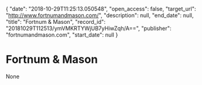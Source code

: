 {
  "date": "2018-10-29T11:25:13.050548", 
  "open_access": false, 
  "target_url": "http://www.fortnumandmason.com/", 
  "description": null, 
  "end_date": null, 
  "title": "Fortnum & Mason", 
  "record_id": "20181029T112513/ymVMKRTYWjUB7yHiwZqh/A==", 
  "publisher": "fortnumandmason.com", 
  "start_date": null
}

# Fortnum & Mason

None